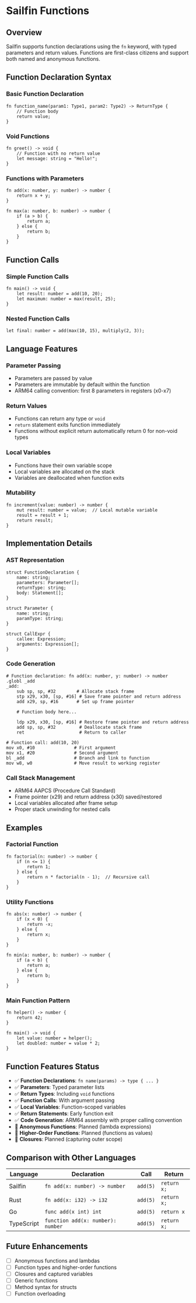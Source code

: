 # Sailfin Functions

## Overview

Sailfin supports function declarations using the `fn` keyword, with typed parameters and return values. Functions are first-class citizens and support both named and anonymous functions.

## Function Declaration Syntax

### Basic Function Declaration
```sailfin
fn function_name(param1: Type1, param2: Type2) -> ReturnType {
    // Function body
    return value;
}
```

### Void Functions
```sailfin
fn greet() -> void {
    // Function with no return value
    let message: string = "Hello!";
}
```

### Functions with Parameters
```sailfin
fn add(x: number, y: number) -> number {
    return x + y;
}

fn max(a: number, b: number) -> number {
    if (a > b) {
        return a;
    } else {
        return b;
    }
}
```

## Function Calls

### Simple Function Calls
```sailfin
fn main() -> void {
    let result: number = add(10, 20);
    let maximum: number = max(result, 25);
}
```

### Nested Function Calls
```sailfin
let final: number = add(max(10, 15), multiply(2, 3));
```

## Language Features

### Parameter Passing
- Parameters are passed by value
- Parameters are immutable by default within the function
- ARM64 calling convention: first 8 parameters in registers (x0-x7)

### Return Values
- Functions can return any type or `void`
- `return` statement exits function immediately
- Functions without explicit return automatically return 0 for non-void types

### Local Variables
- Functions have their own variable scope
- Local variables are allocated on the stack
- Variables are deallocated when function exits

### Mutability
```sailfin
fn increment(value: number) -> number {
    mut result: number = value;  // Local mutable variable
    result = result + 1;
    return result;
}
```

## Implementation Details

### AST Representation
```sailfin
struct FunctionDeclaration {
    name: string;
    parameters: Parameter[];
    returnType: string;
    body: Statement[];
}

struct Parameter {
    name: string;
    paramType: string;
}

struct CallExpr {
    callee: Expression;
    arguments: Expression[];
}
```

### Code Generation
```assembly
# Function declaration: fn add(x: number, y: number) -> number
.globl _add
_add:
    sub sp, sp, #32        # Allocate stack frame
    stp x29, x30, [sp, #16] # Save frame pointer and return address
    add x29, sp, #16       # Set up frame pointer
    
    # Function body here...
    
    ldp x29, x30, [sp, #16] # Restore frame pointer and return address
    add sp, sp, #32         # Deallocate stack frame
    ret                     # Return to caller

# Function call: add(10, 20)
mov x0, #10               # First argument
mov x1, #20               # Second argument
bl _add                   # Branch and link to function
mov w8, w0                # Move result to working register
```

### Call Stack Management
- ARM64 AAPCS (Procedure Call Standard)
- Frame pointer (x29) and return address (x30) saved/restored
- Local variables allocated after frame setup
- Proper stack unwinding for nested calls

## Examples

### Factorial Function
```sailfin
fn factorial(n: number) -> number {
    if (n <= 1) {
        return 1;
    } else {
        return n * factorial(n - 1);  // Recursive call
    }
}
```

### Utility Functions
```sailfin
fn abs(x: number) -> number {
    if (x < 0) {
        return -x;
    } else {
        return x;
    }
}

fn min(a: number, b: number) -> number {
    if (a < b) {
        return a;
    } else {
        return b;
    }
}
```

### Main Function Pattern
```sailfin
fn helper() -> number {
    return 42;
}

fn main() -> void {
    let value: number = helper();
    let doubled: number = value * 2;
}
```

## Function Features Status

- ✅ **Function Declarations**: `fn name(params) -> type { ... }`
- ✅ **Parameters**: Typed parameter lists
- ✅ **Return Types**: Including `void` functions
- ✅ **Function Calls**: With argument passing
- ✅ **Local Variables**: Function-scoped variables
- ✅ **Return Statements**: Early function exit
- ✅ **Code Generation**: ARM64 assembly with proper calling convention
- 🚧 **Anonymous Functions**: Planned (lambda expressions)
- 🚧 **Higher-Order Functions**: Planned (functions as values)
- 🚧 **Closures**: Planned (capturing outer scope)

## Comparison with Other Languages

| Language | Declaration | Call | Return |
|----------|-------------|------|--------|
| Sailfin  | `fn add(x: number) -> number` | `add(5)` | `return x;` |
| Rust     | `fn add(x: i32) -> i32` | `add(5)` | `return x;` |
| Go       | `func add(x int) int` | `add(5)` | `return x` |
| TypeScript | `function add(x: number): number` | `add(5)` | `return x;` |

## Future Enhancements

- [ ] Anonymous functions and lambdas
- [ ] Function types and higher-order functions
- [ ] Closures and captured variables
- [ ] Generic functions
- [ ] Method syntax for structs
- [ ] Function overloading
